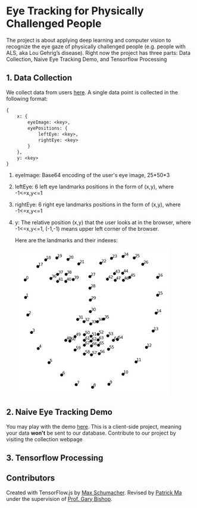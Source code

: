 # Eye Tracking for Physically Challenged People

The project is about applying deep learning and computer vision to recognize the eye gaze of physically challenged people (e.g. people with ALS, aka Lou Gehrig’s disease). Right now the project has three parts: Data Collection, Naive Eye Tracking Demo, and Tensorflow Processing

## 1. Data Collection

We collect data from users [here](https://patrickma.me/eye-collection/). A single data point is collected in the following format:

```{json}
{
    x: {
        eyeImage: <key>,
        eyePositions: {
            leftEye: <key>,
            rightEye: <key>
        }
    },
    y: <key>
}
```

1. eyeImage: Base64 encoding of the user's eye image, 25\*50\*3

2. leftEye: 6 left eye landmarks positions in the form of (x,y), where -1<=x,y<=1

3. rightEye: 6 right eye landmarks positions in the form of (x,y), where -1<=x,y<=1

4. y: The relative position (x,y) that the user looks at in the browser, where -1<=x,y<=1, (-1,-1) means upper left corner of the browser.

    Here are the landmarks and their indexes:

    ![landmarks](landmarks_68.png)

## 2. Naive Eye Tracking Demo

You may play with the demo [here](https://mapy1874.github.·io/eye-tracking/). This is a client-side project, meaning your data **won't** be sent to our database. Contribute to our project by visiting the collection webpage

## 3. Tensorflow Processing

## Contributors

Created with TensorFlow.js by [Max Schumacher](https://github.com/cpury). Revised by [Patrick Ma](https://github.com/mapy1874/) under the supervision of [Prof. Gary Bishop](https://www.cs.unc.edu/~gb/).